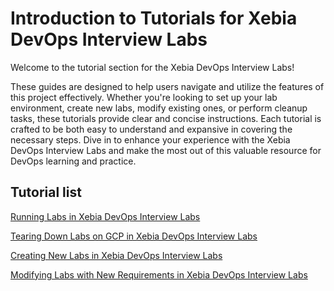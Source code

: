 # Introduction to Tutorials for Xebia DevOps Interview Labs

Welcome to the tutorial section for the Xebia DevOps Interview Labs!

These guides are designed to help users navigate and utilize the features of
this project effectively. Whether you're looking to set up your lab environment,
create new labs, modify existing ones, or perform cleanup tasks, these tutorials
provide clear and concise instructions. Each tutorial is crafted to be both easy
to understand and expansive in covering the necessary steps. Dive in to enhance
your experience with the Xebia DevOps Interview Labs and make the most out of
this valuable resource for DevOps learning and practice.

## Tutorial list
[Running Labs in Xebia DevOps Interview Labs](../001-running-labs.md)

[Tearing Down Labs on GCP in Xebia DevOps Interview Labs](../002-tearing-down.md)

[Creating New Labs in Xebia DevOps Interview Labs](../003-create-new-labs.md)

[Modifying Labs with New Requirements in Xebia DevOps Interview Labs](../004-new-requirements.md)
